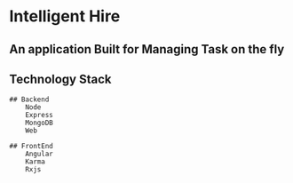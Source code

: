 <h1> Intelligent Hire</h1>

<h2>An application Built for Managing Task on the fly<h2>

## Technology Stack

    ## Backend
        Node
        Express
        MongoDB
        Web

    ## FrontEnd
        Angular
        Karma
        Rxjs
